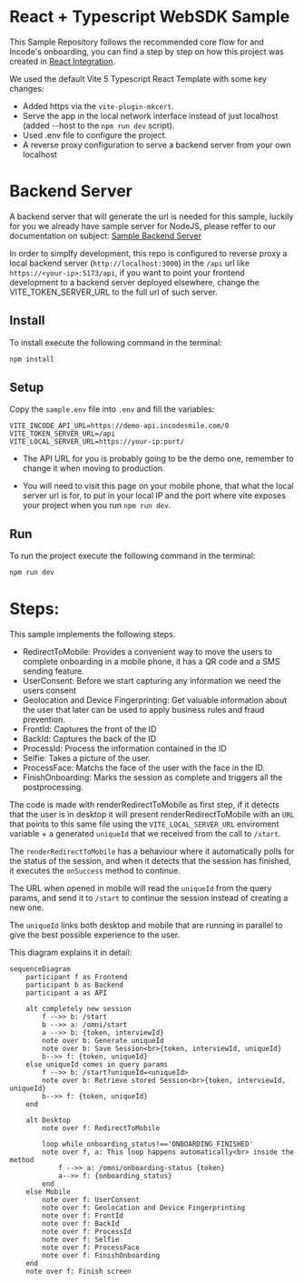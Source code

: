 # React + Typescript WebSDK Sample

This Sample Repository follows the recommended core flow for and Incode's onboarding, you can find a step by step on how this project was created in [React Integration](https://developer.incode.com/docs/npm-integration-react).

We used the default Vite 5 Typescript React Template with some key changes:
* Added https via the `vite-plugin-mkcert`.
* Serve the app in the local network interface instead of just localhost (added --host to the `npm run dev` script).
* Used .env file to configure the project.
* A reverse proxy configuration to serve a backend server from your own localhost

# Backend Server
A backend server that will generate the url is needed for this sample,
luckily for you we already have sample server for NodeJS, please reffer
to our documentation on subject: [Sample Backend Server](https://developer.incode.com/docs/code-samples-for-web-integrations#backend-sample-server)

In order to simplfy development, this repo is configured to reverse
proxy a local backend server (`http://localhost:3000`) in the `/api`
url like `https://<your-ip>:5173/api`, if you want to point your
frontend development to a backend server deployed elsewhere, change
the VITE_TOKEN_SERVER_URL to the full url of such server.

## Install
To install execute the following command in the terminal:
```bash
npm install
```

## Setup
Copy the `sample.env` file into `.env` and fill the variables:

```env
VITE_INCODE_API_URL=https://demo-api.incodesmile.com/0
VITE_TOKEN_SERVER_URL=/api
VITE_LOCAL_SERVER_URL=https://your-ip:port/
```

* The API URL for you is probably going to be the demo one, remember to change it when moving to production.

* You will need to visit this page on your mobile phone, that what the local server url is for, to put in your local IP and the port where vite exposes your project when you run `npm run dev`.

## Run
To run the project execute the following command in the terminal:
```bash
npm run dev
```

# Steps:
This sample implements the following steps.
* RedirectToMobile: Provides a convenient way to move the users to complete onboarding in a mobile phone, it has a QR code and a SMS sending feature.
* UserConsent: Before we start capturing any information we need the users consent
* Geolocation and Device Fingerprinting: Get valuable information about the user that later can be used to apply business rules and fraud prevention.
* FrontId: Captures the front of the ID 
* BackId: Captures the back of the ID 
* ProcessId: Process the information contained in the ID
* Selfie: Takes a picture of the user.
* ProcessFace: Matchs the face of the user with the face in the ID.
* FinishOnboarding: Marks the session as complete and triggers all the postprocessing.

The code is made with renderRedirectToMobile as first step, if it detects that the user is in desktop it will
present renderRedirectToMobile with an `URL` that points to this same file using the `VITE_LOCAL_SERVER_URL`
enviroment variable + a generated `uniqueId` that we received from the call to `/start`.

The `renderRedirectToMobile` has a behaviour where it automatically polls for the status of the session, and
when it detects that the session has finished, it executes the `onSuccess` method to continue.

The URL when opened in mobile will read the `uniqueId` from the query params, and send it to `/start` to continue
the session instead of creating a new one.

The `uniqueId` links both desktop and mobile that are running in parallel to give the best possible experience to
the user.

This diagram explains it in detail:

```mermaid
sequenceDiagram
    participant f as Frontend
    participant b as Backend
    participant a as API
    
    alt completely new session
        f -->> b: /start
        b -->> a: /omni/start
        a -->> b: {token, interviewId}
        note over b: Generate uniqueId
        note over b: Save Session<br>{token, interviewId, uniqueId}
        b-->> f: {token, uniqueId}
    else uniqueId comes in query params
        f -->> b: /start?uniqueId=<uniqueId>
        note over b: Retrieve stored Session<br>{token, interviewId, uniqueId}
        b-->> f: {token, uniqueId}
    end

    alt Desktop
        note over f: RedirectToMobile
        
        loop while onboarding_status!=='ONBOARDING_FINISHED'
        note over f, a: This loop happens automatically<br> inside the method
            f -->> a: /omni/onboarding-status {token}
            a-->> f: {onboarding_status}
        end
    else Mobile
        note over f: UserConsent
        note over f: Geolocation and Device Fingerprinting
        note over f: FrontId
        note over f: BackId
        note over f: ProcessId
        note over f: Selfie
        note over f: ProcessFace
        note over f: FinishOnboarding
    end
    note over f: Finish screen
```
